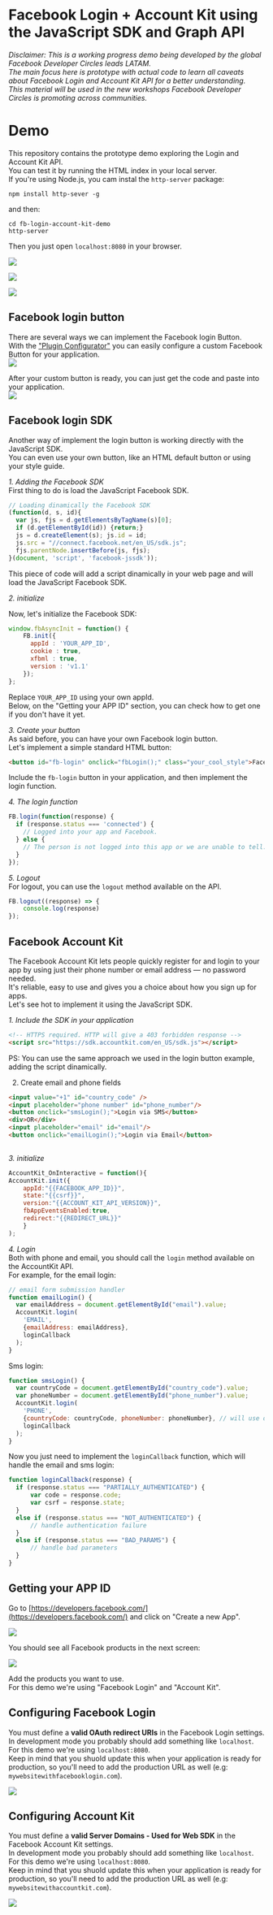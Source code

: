 # Facebook Login + Account Kit using the JavaScript SDK and Graph API

*Disclaimer: This is a working progress demo being developed by the global Facebook Developer Circles leads LATAM.  
The main focus here is prototype with actual code to learn all caveats about Facebook Login and Account Kit API for a better understanding.  
This material will be used in the new workshops Facebook Developer Circles is promoting across communities.*  

# Demo  
This repository contains the prototype demo exploring the Login and Account Kit API.  
You can test it by running the HTML index in your local server.  
If you're using Node.js, you cam instal the `http-server` package:  
```
npm install http-sever -g
```

and then:  
```
cd fb-login-account-kit-demo
http-server
```
Then you just open `localhost:8080` in your browser.  

![](img/email.png)

![](img/sms.png)

![](img/fb-login.png)

## Facebook login button
There are several ways we can implement the Facebook login Button.  
With the ["Plugin Configurator"](https://developers.facebook.com/docs/facebook-login/web#loginbutton) you can easily configure a custom Facebook Button for your application.  
![](img/plugin-configurator.png)  

After your custom button is ready, you can just get the code and paste into your application.  
![](img/get-the-code.png)  

## Facebook login SDK
Another way of implement the login button is working directly with the JavaScript SDK.  
You can even use your own button, like an HTML default button or using your style guide.  

_1. Adding the Facebook SDK_  
First thing to do is load the JavaScript Facebook SDK.  
```javascript
// Loading dinamically the Facebook SDK
(function(d, s, id){
  var js, fjs = d.getElementsByTagName(s)[0];
  if (d.getElementById(id)) {return;}
  js = d.createElement(s); js.id = id;
  js.src = "//connect.facebook.net/en_US/sdk.js";
  fjs.parentNode.insertBefore(js, fjs);
}(document, 'script', 'facebook-jssdk'));
```
This piece of code will add a script dinamically in your web page and will load the JavaScript Facebook SDK.  

_2. initialize_  

Now, let's initialize the Facebook SDK:  
```javascript
window.fbAsyncInit = function() {
    FB.init({
      appId : 'YOUR_APP_ID',
      cookie : true,
      xfbml : true,
      version : 'v1.1'
    });
};
```
Replace `YOUR_APP_ID` using your own appId.  
Below, on the "Getting your APP ID" section, you can check how to get one if you don't have it yet.  

_3. Create your button_  
As said before, you can have your own Facebook login button.  
Let's implement a simple standard HTML button:  
```html
<button id="fb-login" onclick="fbLogin();" class="your_cool_style">Facebook Login</button>
```
Include the `fb-login` button in your application, and then implement the login function.  

_4. The login function_  
```javascript
FB.login(function(response) {
  if (response.status === 'connected') {
    // Logged into your app and Facebook.
  } else {
    // The person is not logged into this app or we are unable to tell. 
  }
});
```
_5. Logout_  
For logout, you can use the `logout` method available on the API.  
```javascript
FB.logout((response) => {
    console.log(response)
});
```

## Facebook Account Kit
The Facebook Account Kit lets people quickly register for and login to your app by using just their phone number or email address — no password needed.  
It's reliable, easy to use and gives you a choice about how you sign up for apps.  
Let's see hot to implement it using the JavaScript SDK.  

_1. Include the SDK in your application_  
```html
<!-- HTTPS required. HTTP will give a 403 forbidden response -->
<script src="https://sdk.accountkit.com/en_US/sdk.js"></script>
```
PS: You can use the same approach we used in the login button example, adding the script dinamically.  

2. Create email and phone fields
```html
<input value="+1" id="country_code" />
<input placeholder="phone number" id="phone_number"/>
<button onclick="smsLogin();">Login via SMS</button>
<div>OR</div>
<input placeholder="email" id="email"/>
<button onclick="emailLogin();">Login via Email</button>
    
```
_3. initialize_  
```javascript
AccountKit_OnInteractive = function(){
AccountKit.init({
    appId:"{{FACEBOOK_APP_ID}}", 
    state:"{{csrf}}", 
    version:"{{ACCOUNT_KIT_API_VERSION}}",
    fbAppEventsEnabled:true,
    redirect:"{{REDIRECT_URL}}"
    }
);
```

_4. Login_  
Both with phone and email, you should call the `login` method available on the AccountKit API.  
For example, for the email login:  
```javascript
// email form submission handler
function emailLogin() {
  var emailAddress = document.getElementById("email").value;
  AccountKit.login(
    'EMAIL',
    {emailAddress: emailAddress},
    loginCallback
  );
}
```

Sms login:  
```javascript
function smsLogin() {
  var countryCode = document.getElementById("country_code").value;
  var phoneNumber = document.getElementById("phone_number").value;
  AccountKit.login(
    'PHONE', 
    {countryCode: countryCode, phoneNumber: phoneNumber}, // will use default values if not specified
    loginCallback
  );
}
```
Now you just need to implement the `loginCallback` function, which will handle the email and sms login:  
```javascript
function loginCallback(response) {
  if (response.status === "PARTIALLY_AUTHENTICATED") {
      var code = response.code;
      var csrf = response.state;
  }
  else if (response.status === "NOT_AUTHENTICATED") {
      // handle authentication failure
  }
  else if (response.status === "BAD_PARAMS") {
      // handle bad parameters
  }
}
```

## Getting your APP ID
Go to [https://developers.facebook.com/](https://developers.facebook.com/) and click on "Create a new App".  

![](img/new-app.png)  

You should see all Facebook products in the next screen:  

![](img/fb-products.png)  

Add the products you want to use.  
For this demo we're using "Facebook Login" and "Account Kit".  

## Configuring Facebook Login
You must define a **valid OAuth redirect URIs** in the Facebook Login settings.  
In development mode you probably should add something like `localhost`.  
For this demo we're using `localhost:8080`.  
Keep in mind that you shuold update this when your application is ready for production, so you'll need to add the production URL as well (e.g: `mywebsitewithfacebooklogin.com`).  

![](img/fb-login-settings.png)

## Configuring Account Kit
You must define a **valid Server Domains - Used for Web SDK** in the Facebook Account Kit settings.  
In development mode you probably should add something like `localhost`.  
For this demo we're using `localhost:8080`.  
Keep in mind that you shuold update this when your application is ready for production, so you'll need to add the production URL as well (e.g: `mywebsitewithaccountkit.com`).  

![](img/account-kit-login.png)



